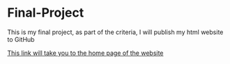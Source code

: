 # Final-Project
This is my final project, as part of the criteria, I will publish my html website to GitHub

[This link will take you to the home page of the website](MainPage.html)

